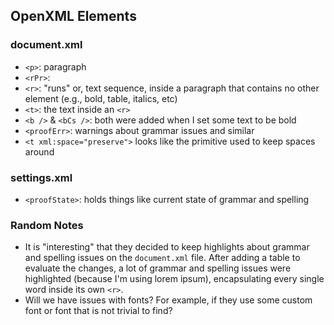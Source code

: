 ## OpenXML Elements

### document.xml

- `<p>`: paragraph
- `<rPr>`:
- `<r>`: "runs" or, text sequence, inside a paragraph that contains no other element (e.g., bold, table, italics, etc)
- `<t>`: the text inside an `<r>`
- `<b />` & `<bCs />`: both were added when I set some text to be bold
- `<proofErr>`: warnings about grammar issues and similar
- `<t xml:space="preserve">` looks like the primitive used to keep spaces around

### settings.xml

- `<proofState>`: holds things like current state of grammar and spelling

### Random Notes

- It is "interesting" that they decided to keep highlights about grammar and spelling issues on the `document.xml` file. After adding a table to evaluate the changes, a lot of grammar and spelling issues were highlighted (because I'm using lorem ipsum), encapsulating every single word inside its own `<r>`.
- Will we have issues with fonts? For example, if they use some custom font or font that is not trivial to find?
